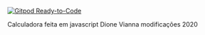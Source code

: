 [![Gitpod Ready-to-Code](https://img.shields.io/badge/Gitpod-Ready--to--Code-blue?logo=gitpod)](https://gitpod.io/#https://github.com/Dione-Vianna/Calculadora) 

Calculadora feita em javascript
Dione Vianna
modificações 2020
